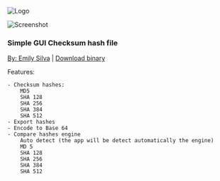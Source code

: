 ![Logo](https://i.imgur.com/Y8JKXig.png)

![Screenshot](https://i.imgur.com/mKq36Bi.png)

### Simple GUI Checksum hash file

[By: Emily Silva](https://github.com/thesilvaemily) | [Download binary](https://github.com/thesilvaemily/Sumix/releases)

Features:

	- Checksum hashes:
		MD5
		SHA 128
		SHA 256
		SHA 384
		SHA 512
	- Export hashes
	- Encode to Base 64
	- Compare hashes engine
		Auto detect (the app will be detect automatically the engine)
		MD 5
		SHA 128
		SHA 256
		SHA 384
		SHA 512
		
